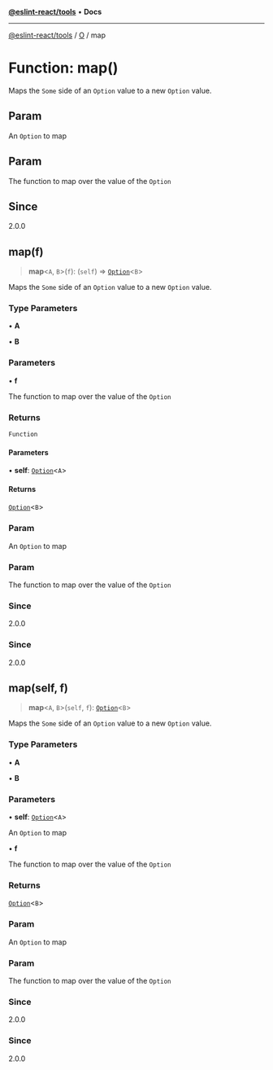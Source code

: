 [**@eslint-react/tools**](../../../README.md) • **Docs**

***

[@eslint-react/tools](../../../README.md) / [O](../README.md) / map

# Function: map()

Maps the `Some` side of an `Option` value to a new `Option` value.

## Param

An `Option` to map

## Param

The function to map over the value of the `Option`

## Since

2.0.0

## map(f)

> **map**\<`A`, `B`\>(`f`): (`self`) => [`Option`](../type-aliases/Option.md)\<`B`\>

Maps the `Some` side of an `Option` value to a new `Option` value.

### Type Parameters

• **A**

• **B**

### Parameters

• **f**

The function to map over the value of the `Option`

### Returns

`Function`

#### Parameters

• **self**: [`Option`](../type-aliases/Option.md)\<`A`\>

#### Returns

[`Option`](../type-aliases/Option.md)\<`B`\>

### Param

An `Option` to map

### Param

The function to map over the value of the `Option`

### Since

2.0.0

### Since

2.0.0

## map(self, f)

> **map**\<`A`, `B`\>(`self`, `f`): [`Option`](../type-aliases/Option.md)\<`B`\>

Maps the `Some` side of an `Option` value to a new `Option` value.

### Type Parameters

• **A**

• **B**

### Parameters

• **self**: [`Option`](../type-aliases/Option.md)\<`A`\>

An `Option` to map

• **f**

The function to map over the value of the `Option`

### Returns

[`Option`](../type-aliases/Option.md)\<`B`\>

### Param

An `Option` to map

### Param

The function to map over the value of the `Option`

### Since

2.0.0

### Since

2.0.0
